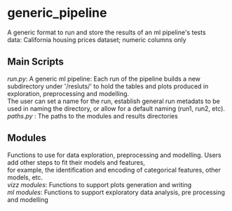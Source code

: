 # generic_pipeline
A generic format to run and store the results of an ml pipeline's tests  
data: California housing prices dataset; numeric columns only      

## Main Scripts  
*run.py*: A generic ml pipeline: Each run of the pipeline builds a new subdirectory under '/resluts/' to hold the tables and plots produced in exploration, preprocessing and modelling.   
The user can set a name for the run, establish general run metadats to be used in naming the directory, or allow for a default naming (run1, run2, etc).  
*paths.py* : The paths to the modules and results directories  

## Modules    
Functions to use for data exploration, preprocessing and modelling. Users add other steps to fit their models and features,  
for example, the identification and encoding of categorical features, other models, etc.  
*vizz modules*: Functions to support plots generation and writing   
*ml modules*:  Functions to support exploratory data analysis, pre processing and modelling  
